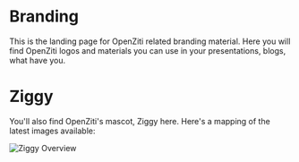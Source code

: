 # Branding
This is the landing page for OpenZiti related branding material. Here you will find OpenZiti logos and materials you can use in your presentations, blogs, what have you.

# Ziggy
You'll also find OpenZiti's mascot, Ziggy here. Here's a mapping of the latest images available:

![Ziggy Overview](images/ziggy/ai/Ziggy-Pack.jpg)
